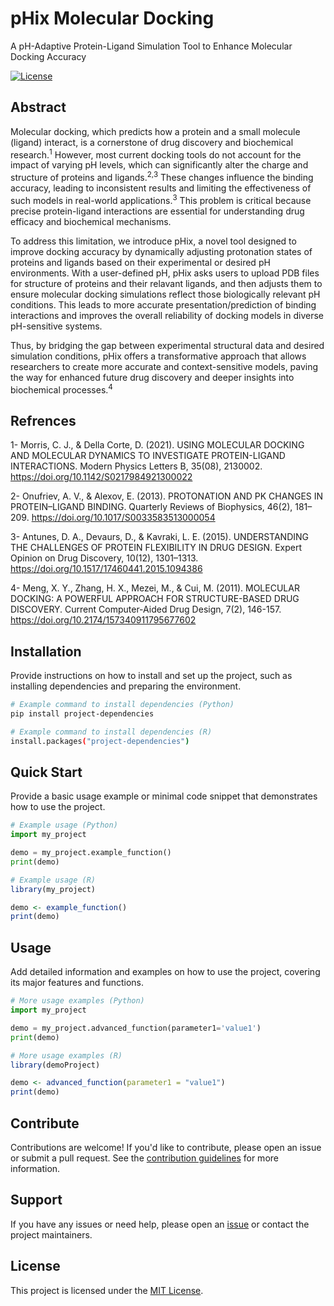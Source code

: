 # pHix Molecular Docking
A pH-Adaptive Protein-Ligand Simulation Tool to Enhance Molecular Docking Accuracy

[![License](https://img.shields.io/badge/license-MIT-blue.svg)](LICENSE)

## Abstract

Molecular docking, which predicts how a protein and a small molecule (ligand) interact, is a cornerstone of drug discovery and biochemical research.<sup>1</sup> However, most current docking tools do not account for the impact of varying pH levels, which can significantly alter the charge and structure of proteins and ligands.<sup>2,3</sup> These changes influence the binding accuracy, leading to inconsistent results and limiting the effectiveness of such models in real-world applications.<sup>3</sup> This problem is critical because precise protein-ligand interactions are essential for understanding drug efficacy and biochemical mechanisms.

To address this limitation, we introduce pHix, a novel tool designed to improve docking accuracy by dynamically adjusting protonation states of proteins and ligands based on their experimental or desired pH environments. With a user-defined pH, pHix asks users to upload PDB files for structure of proteins and their relavant ligands, and then adjusts them to ensure molecular docking simulations reflect those biologically relevant pH conditions. This leads to more accurate presentation/prediction of binding interactions and improves the overall reliability of docking models in diverse pH-sensitive systems.

Thus, by bridging the gap between experimental structural data and desired simulation conditions, pHix offers a transformative approach that allows researchers to create more accurate and context-sensitive models, paving the way for enhanced future drug discovery and deeper insights into biochemical processes.<sup>4</sup>

## Refrences

1- Morris, C. J., & Della Corte, D. (2021). USING MOLECULAR DOCKING AND MOLECULAR DYNAMICS TO INVESTIGATE PROTEIN-LIGAND INTERACTIONS. Modern Physics Letters B, 35(08), 2130002. https://doi.org/10.1142/S0217984921300022

2- Onufriev, A. V., & Alexov, E. (2013). PROTONATION AND PK CHANGES IN PROTEIN–LIGAND BINDING. Quarterly Reviews of Biophysics, 46(2), 181–209. https://doi.org/10.1017/S0033583513000054

3- Antunes, D. A., Devaurs, D., & Kavraki, L. E. (2015). UNDERSTANDING THE CHALLENGES OF PROTEIN FLEXIBILITY IN DRUG DESIGN. Expert Opinion on Drug Discovery, 10(12), 1301–1313. https://doi.org/10.1517/17460441.2015.1094386

4- Meng, X. Y., Zhang, H. X., Mezei, M., & Cui, M. (2011). MOLECULAR DOCKING: A POWERFUL APPROACH FOR STRUCTURE-BASED DRUG DISCOVERY. Current Computer-Aided Drug Design, 7(2), 146-157. https://doi.org/10.2174/157340911795677602

## Installation

Provide instructions on how to install and set up the project, such as installing dependencies and preparing the environment.

```bash
# Example command to install dependencies (Python)
pip install project-dependencies

# Example command to install dependencies (R)
install.packages("project-dependencies")
```

## Quick Start

Provide a basic usage example or minimal code snippet that demonstrates how to use the project.

```python
# Example usage (Python)
import my_project

demo = my_project.example_function()
print(demo)
```
```r
# Example usage (R)
library(my_project)

demo <- example_function()
print(demo)
```

## Usage

Add detailed information and examples on how to use the project, covering its major features and functions.

```python
# More usage examples (Python)
import my_project

demo = my_project.advanced_function(parameter1='value1')
print(demo)
```
```r
# More usage examples (R)
library(demoProject)

demo <- advanced_function(parameter1 = "value1")
print(demo)
```

## Contribute

Contributions are welcome! If you'd like to contribute, please open an issue or submit a pull request. See the [contribution guidelines](CONTRIBUTING.md) for more information.

## Support

If you have any issues or need help, please open an [issue](https://github.com/hackbio-ca/snv-effect-prediction-alzheimers/issues) or contact the project maintainers.

## License

This project is licensed under the [MIT License](LICENSE).
